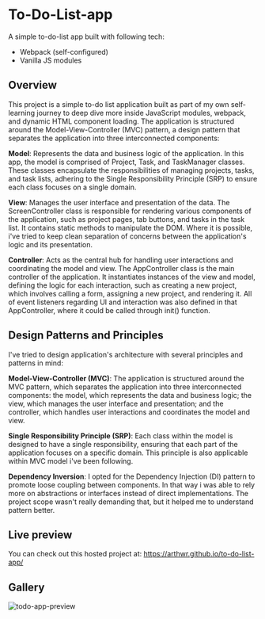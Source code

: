 # To-Do-List-app

A simple to-do-list app built with following tech:

* Webpack (self-configured)
* Vanilla JS modules


## Overview

This project is a simple to-do list application built as part of my own self-learning journey to deep dive more inside JavaScript modules, webpack, and dynamic HTML component loading. The application is structured around the Model-View-Controller (MVC) pattern, a design pattern that separates the application into three interconnected components:

**Model**:  Represents the data and business logic of the application. In this app, the model is comprised of Project, Task, and TaskManager classes. These classes encapsulate the responsibilities of managing projects, tasks, and task lists, adhering to the Single Responsibility Principle (SRP) to ensure each class focuses on a single domain.

**View**:  Manages the user interface and presentation of the data. The ScreenController class is responsible for rendering various components of the application, such as project pages, tab buttons, and tasks in the task list. It contains static methods to manipulate the DOM. Where it is possible, i've tried to keep clean separation of concerns between the application's logic and its presentation.

**Controller**:  Acts as the central hub for handling user interactions and coordinating the model and view. The AppController class is the main controller of the application. It instantiates instances of the view and model, defining the logic for each interaction, such as creating a new project, which involves calling a form, assigning a new project, and rendering it. All of event listeners regarding UI and interaction was also defined in that AppController, where it could be called through init() function. 

## Design Patterns and Principles

I've tried to design application's architecture with several principles and patterns in mind:

**Model-View-Controller (MVC)**:  The application is structured around the MVC pattern, which separates the application into three interconnected components: the model, which represents the data and business logic; the view, which manages the user interface and presentation; and the controller, which handles user interactions and coordinates the model and view.

**Single Responsibility Principle (SRP)**:  Each class within the model is designed to have a single responsibility, ensuring that each part of the application focuses on a specific domain. This principle is also applicable within MVC model i've been following.

**Dependency Inversion**:  I opted for the Dependency Injection (DI) pattern to promote loose coupling between components. In that way i was able to rely more on abstractions or interfaces instead of direct implementations. The project scope wasn't really demanding that, but it helped me to understand pattern better. 

## Live preview 
You can check out this hosted project at: https://arthwr.github.io/to-do-list-app/

## Gallery

![todo-app-preview](https://github.com/Arthwr/to-do-list-app/assets/132221421/6dd9c627-f8c3-430a-afa7-7e351d6509f1)

